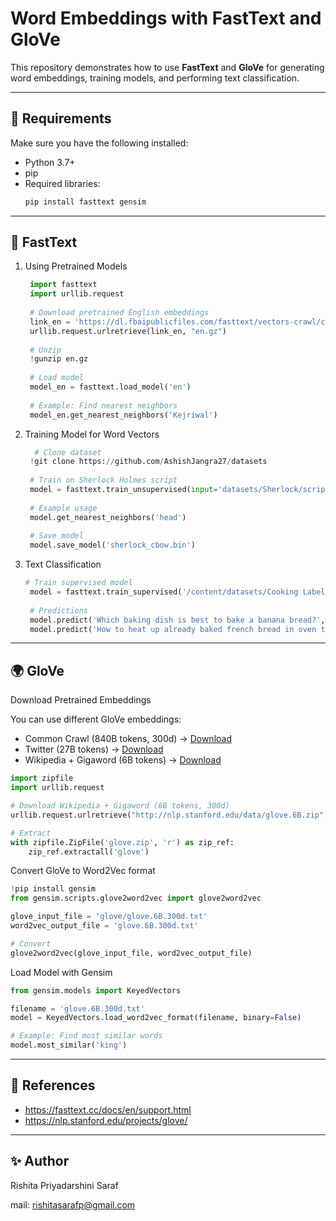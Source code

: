 # Word Embeddings with FastText and GloVe

This repository demonstrates how to use **FastText** and **GloVe** for generating word embeddings, training models, and performing text classification.

---

## 📌 Requirements
Make sure you have the following installed:
- Python 3.7+
- pip
- Required libraries:
  ```bash
  pip install fasttext gensim
  ```
---

## 🚀 FastText
1. Using Pretrained Models
     ```python
      import fasttext
      import urllib.request
      
      # Download pretrained English embeddings
      link_en = 'https://dl.fbaipublicfiles.com/fasttext/vectors-crawl/cc.en.300.bin.gz'
      urllib.request.urlretrieve(link_en, "en.gz")
      
      # Unzip
      !gunzip en.gz
      
      # Load model
      model_en = fasttext.load_model('en')
      
      # Example: Find nearest neighbors
      model_en.get_nearest_neighbors('Kejriwal')

     ```
2. Training Model for Word Vectors
     ```python
       # Clone dataset
      !git clone https://github.com/AshishJangra27/datasets
      
      # Train on Sherlock Holmes script
      model = fasttext.train_unsupervised(input='datasets/Sherlock/script.txt', model='cbow')
      
      # Example usage
      model.get_nearest_neighbors('head')
      
      # Save model
      model.save_model('sherlock_cbow.bin')

     ```
3. Text Classification
     ```python
     # Train supervised model
      model = fasttext.train_supervised('/content/datasets/Cooking Labels/cooking.txt')
      
      # Predictions
      model.predict('Which baking dish is best to bake a banana bread?', k=5)
      model.predict('How to heat up already baked french bread in oven to get a crispy crust', k=5)

     ```
---

## 🌍 GloVe
Download Pretrained Embeddings

You can use different GloVe embeddings:

- Common Crawl (840B tokens, 300d) → [Download](https://nlp.stanford.edu/data/glove.840B.300d.zip)
- Twitter (27B tokens) → [Download](https://nlp.stanford.edu/data/glove.twitter.27B.zip)
- Wikipedia + Gigaword (6B tokens) → [Download](http://nlp.stanford.edu/data/glove.6B.zip)

```python
import zipfile
import urllib.request

# Download Wikipedia + Gigaword (6B tokens, 300d)
urllib.request.urlretrieve("http://nlp.stanford.edu/data/glove.6B.zip", "glove.zip")

# Extract
with zipfile.ZipFile('glove.zip', 'r') as zip_ref:
    zip_ref.extractall('glove')
```

Convert GloVe to Word2Vec format
```python
!pip install gensim
from gensim.scripts.glove2word2vec import glove2word2vec

glove_input_file = 'glove/glove.6B.300d.txt'
word2vec_output_file = 'glove.6B.300d.txt'

# Convert
glove2word2vec(glove_input_file, word2vec_output_file)

```

Load Model with Gensim
```python
from gensim.models import KeyedVectors

filename = 'glove.6B.300d.txt'
model = KeyedVectors.load_word2vec_format(filename, binary=False)

# Example: Find most similar words
model.most_similar('king')
```
---

## 📖 References
- https://fasttext.cc/docs/en/support.html
- https://nlp.stanford.edu/projects/glove/

---

## ✨ Author

Rishita Priyadarshini Saraf

mail: rishitasarafp@gmail.com
